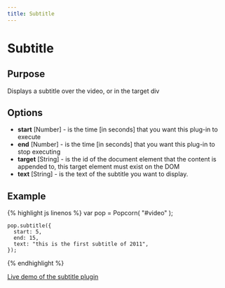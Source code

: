 ```yaml
---
title: Subtitle
---
```

# Subtitle #

## Purpose ##

Displays a subtitle over the video, or in the target div

## Options ##

* **start** \[Number\] - is the time \[in seconds\] that you want this plug-in to execute
* **end** \[Number\] - is the time \[in seconds\] that you want this plug-in to stop executing
* **target** \[String\] - is the id of the document element that the content is appended to, this target element must exist on the DOM
* **text** \[String\] - is the text of the subtitle you want to display.

## Example ##

{% highlight js linenos %}
    var pop = Popcorn( "#video" );

    pop.subtitle({
      start: 5,
      end: 15,
      text: "this is the first subtitle of 2011",
    });
{% endhighlight %}

[Live demo of the subtitle plugin](http://jsfiddle.net/popcornjs/p8Kbs/1/)
